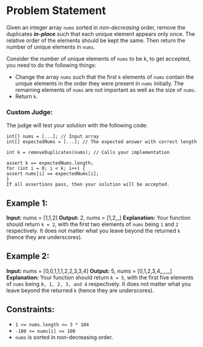 # Problem Statement

Given an integer array `nums` sorted in *non-decreasing* order, remove the duplicates **_in-place_**
such that each unique element appears only once. The relative order of the elements should be kept
the same. Then return the number of unique elements in `nums`.

Consider the number of unique elements of `nums` to be k, to get accepted, you need to do the
following things:

- Change the array `nums` such that the first `k` elements of `nums` contain the unique elements in
the order they were present in `nums` initially. The remaining elements of `nums` are not important
as well as the size of `nums`.
- Return `k`.

### Custom Judge:

The judge will test your solution with the following code:

```
int[] nums = [...]; // Input array
int[] expectedNums = [...]; // The expected answer with correct length

int k = removeDuplicates(nums); // Calls your implementation

assert k == expectedNums.length;
for (int i = 0; i < k; i++) {
assert nums[i] == expectedNums[i];
}
If all assertions pass, then your solution will be accepted.
```

## Example 1:

**Input:** nums = [1,1,2]
**Output:** 2, nums = [1,2,_]
**Explanation:** Your function should return `k = 2`, with the first two elements of `nums`
being `1` and `2` respectively.
It does not matter what you leave beyond the returned `k` (hence they are underscores).

## Example 2:

**Input:** nums = [0,0,1,1,1,2,2,3,3,4]
**Output:** 5, nums = [0,1,2,3,4,_,_,_,_,_]
**Explanation:** Your function should return `k = 5`, with the first five elements of `nums`
being `0, 1, 2, 3, and 4` respectively.
It does not matter what you leave beyond the returned `k` (hence they are underscores).

## Constraints:

- `1 <= nums.length <= 3 * 104`
- `-100 <= nums[i] <= 100`
- `nums` is sorted in non-decreasing order.